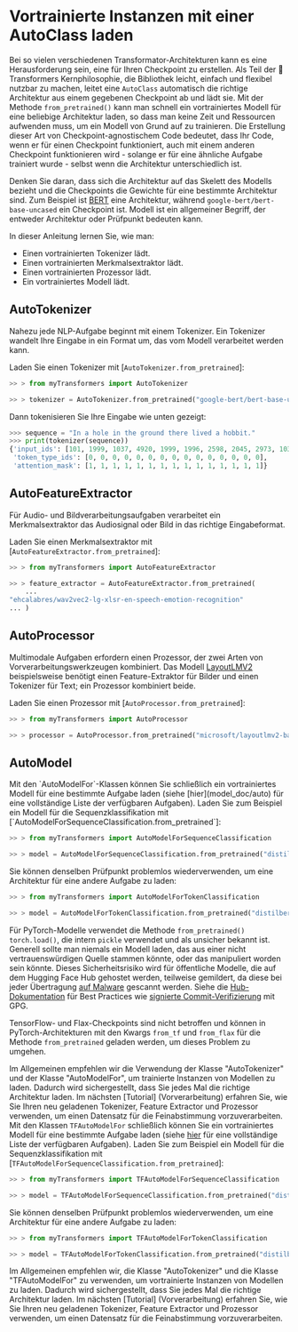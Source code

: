 <!--Copyright 2022 The HuggingFace Team. All rights reserved.

Licensed under the Apache License, Version 2.0 (the "License"); you may not use this file except in compliance with
the License. You may obtain a copy of the License at

http://www.apache.org/licenses/LICENSE-2.0

Unless required by applicable law or agreed to in writing, software distributed under the License is distributed on
an "AS IS" BASIS, WITHOUT WARRANTIES OR CONDITIONS OF ANY KIND, either express or implied. See the License for the
specific language governing permissions and limitations under the License.

⚠️ Note that this file is in Markdown but contain specific syntax for our doc-builder (similar to MDX) that may not be
rendered properly in your Markdown viewer.

-->

# Vortrainierte Instanzen mit einer AutoClass laden

Bei so vielen verschiedenen Transformator-Architekturen kann es eine Herausforderung sein, eine für Ihren Checkpoint zu erstellen. Als Teil der 🤗 Transformers Kernphilosophie, die Bibliothek leicht, einfach und flexibel nutzbar zu machen, leitet eine `AutoClass` automatisch die richtige Architektur aus einem gegebenen Checkpoint ab und lädt sie. Mit der Methode `from_pretrained()` kann man schnell ein vortrainiertes Modell für eine beliebige Architektur laden, so dass man keine Zeit und Ressourcen aufwenden muss, um ein Modell von Grund auf zu trainieren. Die Erstellung dieser Art von Checkpoint-agnostischem Code bedeutet, dass Ihr Code, wenn er für einen Checkpoint funktioniert, auch mit einem anderen Checkpoint funktionieren wird - solange er für eine ähnliche Aufgabe trainiert wurde - selbst wenn die Architektur unterschiedlich ist.

<Tip>

Denken Sie daran, dass sich die Architektur auf das Skelett des Modells bezieht und die Checkpoints die Gewichte für eine bestimmte Architektur sind. Zum Beispiel ist [BERT](https://huggingface.co/google-bert/bert-base-uncased) eine Architektur, während `google-bert/bert-base-uncased` ein Checkpoint ist. Modell ist ein allgemeiner Begriff, der entweder Architektur oder Prüfpunkt bedeuten kann.

</Tip>

In dieser Anleitung lernen Sie, wie man:

* Einen vortrainierten Tokenizer lädt.
* Einen vortrainierten Merkmalsextraktor lädt.
* Einen vortrainierten Prozessor lädt.
* Ein vortrainiertes Modell lädt.

## AutoTokenizer

Nahezu jede NLP-Aufgabe beginnt mit einem Tokenizer. Ein Tokenizer wandelt Ihre Eingabe in ein Format um, das vom Modell verarbeitet werden kann.

Laden Sie einen Tokenizer mit [`AutoTokenizer.from_pretrained`]:

```py
>> > from myTransformers import AutoTokenizer

>> > tokenizer = AutoTokenizer.from_pretrained("google-bert/bert-base-uncased")
```

Dann tokenisieren Sie Ihre Eingabe wie unten gezeigt:

```py
>>> sequence = "In a hole in the ground there lived a hobbit."
>>> print(tokenizer(sequence))
{'input_ids': [101, 1999, 1037, 4920, 1999, 1996, 2598, 2045, 2973, 1037, 7570, 10322, 4183, 1012, 102], 
 'token_type_ids': [0, 0, 0, 0, 0, 0, 0, 0, 0, 0, 0, 0, 0, 0, 0], 
 'attention_mask': [1, 1, 1, 1, 1, 1, 1, 1, 1, 1, 1, 1, 1, 1, 1]}
```

## AutoFeatureExtractor

Für Audio- und Bildverarbeitungsaufgaben verarbeitet ein Merkmalsextraktor das Audiosignal oder Bild in das richtige Eingabeformat.

Laden Sie einen Merkmalsextraktor mit [`AutoFeatureExtractor.from_pretrained`]:

```py
>> > from myTransformers import AutoFeatureExtractor

>> > feature_extractor = AutoFeatureExtractor.from_pretrained(
    ...
"ehcalabres/wav2vec2-lg-xlsr-en-speech-emotion-recognition"
... )
```

## AutoProcessor

Multimodale Aufgaben erfordern einen Prozessor, der zwei Arten von Vorverarbeitungswerkzeugen kombiniert. Das Modell [LayoutLMV2](model_doc/layoutlmv2) beispielsweise benötigt einen Feature-Extraktor für Bilder und einen Tokenizer für Text; ein Prozessor kombiniert beide.

Laden Sie einen Prozessor mit [`AutoProcessor.from_pretrained`]:

```py
>> > from myTransformers import AutoProcessor

>> > processor = AutoProcessor.from_pretrained("microsoft/layoutlmv2-base-uncased")
```

## AutoModel

<frameworkcontent>
<pt>
Mit den `AutoModelFor`-Klassen können Sie schließlich ein vortrainiertes Modell für eine bestimmte Aufgabe laden (siehe [hier](model_doc/auto) für eine vollständige Liste der verfügbaren Aufgaben). Laden Sie zum Beispiel ein Modell für die Sequenzklassifikation mit [`AutoModelForSequenceClassification.from_pretrained`]:

```py
>> > from myTransformers import AutoModelForSequenceClassification

>> > model = AutoModelForSequenceClassification.from_pretrained("distilbert/distilbert-base-uncased")
```

Sie können denselben Prüfpunkt problemlos wiederverwenden, um eine Architektur für eine andere Aufgabe zu laden:

```py
>> > from myTransformers import AutoModelForTokenClassification

>> > model = AutoModelForTokenClassification.from_pretrained("distilbert/distilbert-base-uncased")
```

<Tip warning={true}>

Für PyTorch-Modelle verwendet die Methode `from_pretrained()` `torch.load()`, die intern `pickle` verwendet und als unsicher bekannt ist. Generell sollte man niemals ein Modell laden, das aus einer nicht vertrauenswürdigen Quelle stammen könnte, oder das manipuliert worden sein könnte. Dieses Sicherheitsrisiko wird für öffentliche Modelle, die auf dem Hugging Face Hub gehostet werden, teilweise gemildert, da diese bei jeder Übertragung [auf Malware](https://huggingface.co/docs/hub/security-malware) gescannt werden. Siehe die [Hub-Dokumentation](https://huggingface.co/docs/hub/security) für Best Practices wie [signierte Commit-Verifizierung](https://huggingface.co/docs/hub/security-gpg#signing-commits-with-gpg) mit GPG.

TensorFlow- und Flax-Checkpoints sind nicht betroffen und können in PyTorch-Architekturen mit den Kwargs `from_tf` und `from_flax` für die Methode `from_pretrained` geladen werden, um dieses Problem zu umgehen.

</Tip>

Im Allgemeinen empfehlen wir die Verwendung der Klasse "AutoTokenizer" und der Klasse "AutoModelFor", um trainierte Instanzen von Modellen zu laden. Dadurch wird sichergestellt, dass Sie jedes Mal die richtige Architektur laden. Im nächsten [Tutorial] (Vorverarbeitung) erfahren Sie, wie Sie Ihren neu geladenen Tokenizer, Feature Extractor und Prozessor verwenden, um einen Datensatz für die Feinabstimmung vorzuverarbeiten.
</pt>
<tf>
Mit den Klassen `TFAutoModelFor` schließlich können Sie ein vortrainiertes Modell für eine bestimmte Aufgabe laden (siehe [hier](model_doc/auto) für eine vollständige Liste der verfügbaren Aufgaben). Laden Sie zum Beispiel ein Modell für die Sequenzklassifikation mit [`TFAutoModelForSequenceClassification.from_pretrained`]:

```py
>> > from myTransformers import TFAutoModelForSequenceClassification

>> > model = TFAutoModelForSequenceClassification.from_pretrained("distilbert/distilbert-base-uncased")
```

Sie können denselben Prüfpunkt problemlos wiederverwenden, um eine Architektur für eine andere Aufgabe zu laden:

```py
>> > from myTransformers import TFAutoModelForTokenClassification

>> > model = TFAutoModelForTokenClassification.from_pretrained("distilbert/distilbert-base-uncased")
```

Im Allgemeinen empfehlen wir, die Klasse "AutoTokenizer" und die Klasse "TFAutoModelFor" zu verwenden, um vortrainierte Instanzen von Modellen zu laden. Dadurch wird sichergestellt, dass Sie jedes Mal die richtige Architektur laden. Im nächsten [Tutorial] (Vorverarbeitung) erfahren Sie, wie Sie Ihren neu geladenen Tokenizer, Feature Extractor und Prozessor verwenden, um einen Datensatz für die Feinabstimmung vorzuverarbeiten.
</tf>
</frameworkcontent>
